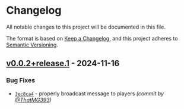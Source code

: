 # Changelog
All notable changes to this project will be documented in this file.

The format is based on [Keep a Changelog](https://keepachangelog.com/en/1.0.0/),
and this project adheres to [Semantic Versioning](https://semver.org/spec/v2.0.0.html).

## [v0.0.2+release.1] - 2024-11-16
### Bug Fixes
- [`3ec8ca4`](https://github.com/ThatMG393/AutoSystemGC/commit/3ec8ca4366bd626007ee56f65110366e76fe7e8a) - properly broadcast message to players *(commit by [@ThatMG393](https://github.com/ThatMG393))*

[v0.0.2+release.1]: https://github.com/ThatMG393/AutoSystemGC/compare/v0.0.1+release.1...v0.0.2+release.1
